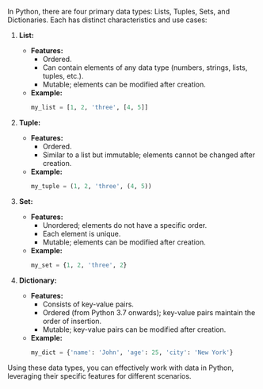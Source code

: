 In Python, there are four primary data types: Lists, Tuples, Sets, and Dictionaries. Each has distinct characteristics and use cases:

1. **List:**
   - **Features:**
     - Ordered.
     - Can contain elements of any data type (numbers, strings, lists, tuples, etc.).
     - Mutable; elements can be modified after creation.
   - **Example:**
     ```python
     my_list = [1, 2, 'three', [4, 5]]
     ```

2. **Tuple:**
   - **Features:**
     - Ordered.
     - Similar to a list but immutable; elements cannot be changed after creation.
   - **Example:**
     ```python
     my_tuple = (1, 2, 'three', (4, 5))
     ```

3. **Set:**
   - **Features:**
     - Unordered; elements do not have a specific order.
     - Each element is unique.
     - Mutable; elements can be modified after creation.
   - **Example:**
     ```python
     my_set = {1, 2, 'three', 2}
     ```

4. **Dictionary:**
   - **Features:**
     - Consists of key-value pairs.
     - Ordered (from Python 3.7 onwards); key-value pairs maintain the order of insertion.
     - Mutable; key-value pairs can be modified after creation.
   - **Example:**
     ```python
     my_dict = {'name': 'John', 'age': 25, 'city': 'New York'}
     ```

Using these data types, you can effectively work with data in Python, leveraging their specific features for different scenarios.